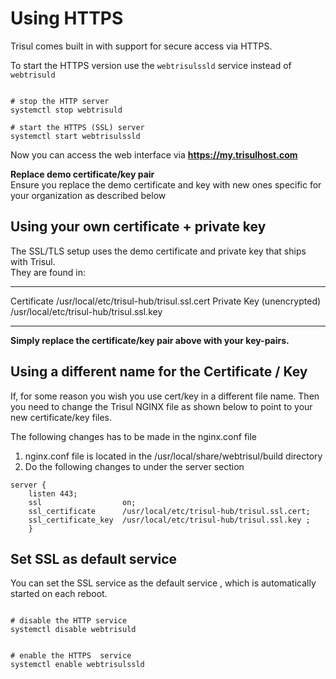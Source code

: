 Using HTTPS
===========

Trisul comes built in with support for secure access via HTTPS.

To start the HTTPS version use the `webtrisulssld` service instead of
`webtrisuld`

``` {.language-bash}

# stop the HTTP server 
systemctl stop webtrisuld 

# start the HTTPS (SSL) server 
systemctl start webtrisulssld
```

Now you can access the web interface via **https://my.trisulhost.com**

**Replace demo certificate/key pair**\
Ensure you replace the demo certificate and key with new ones specific
for your organization as described below

Using your own certificate + private key
----------------------------------------

The SSL/TLS setup uses the demo certificate and private key that ships
with Trisul.\
They are found in:

  --------------------------- -------------------------------------------
  Certificate                 /usr/local/etc/trisul-hub/trisul.ssl.cert
  Private Key (unencrypted)   /usr/local/etc/trisul-hub/trisul.ssl.key
  --------------------------- -------------------------------------------

**Simply replace the certificate/key pair above with your key-pairs.**

Using a different name for the Certificate / Key
------------------------------------------------

If, for some reason you wish you use cert/key in a different file name.
Then you need to change the Trisul NGINX file as shown below to point to
your new certificate/key files.

The following changes has to be made in the nginx.conf file

1.  nginx.conf file is located in the /usr/local/share/webtrisul/build
    directory
2.  Do the following changes to under the server section

``` {.language-nginx}
server {
    listen 443;
    ssl                  on;
    ssl_certificate      /usr/local/etc/trisul-hub/trisul.ssl.cert;
    ssl_certificate_key  /usr/local/etc/trisul-hub/trisul.ssl.key ;
    }
```

Set SSL as default service
--------------------------

You can set the SSL service as the default service , which is
automatically started on each reboot.

``` {.language-bash}

# disable the HTTP service 
systemctl disable webtrisuld


# enable the HTTPS  service 
systemctl enable webtrisulssld
```
